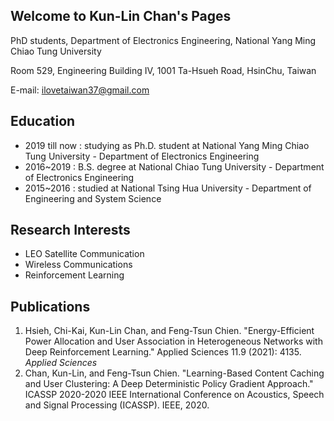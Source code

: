 ## Welcome to Kun-Lin Chan's Pages

PhD students, Department of Electronics Engineering,
National Yang Ming Chiao Tung University 

Room 529, Engineering Building IV, 
1001 Ta-Hsueh Road, HsinChu, Taiwan 


E-mail: ilovetaiwan37@gmail.com 

## Education
                                
*	2019 till now : studying as Ph.D. student at National Yang Ming Chiao Tung University - Department of Electronics Engineering
*	2016~2019 : B.S. degree at National Chiao Tung University - Department of Electronics Engineering
*	2015~2016 : studied at National Tsing Hua University - Department of Engineering and System Science


## Research Interests

* LEO Satellite Communication
* Wireless Communications
* Reinforcement Learning


## Publications

1. Hsieh, Chi-Kai, Kun-Lin Chan, and Feng-Tsun Chien. "Energy-Efficient Power Allocation and User Association in Heterogeneous Networks with Deep Reinforcement Learning." Applied Sciences 11.9 (2021): 4135. <i>Applied Sciences</i>
2. Chan, Kun-Lin, and Feng-Tsun Chien. "Learning-Based Content Caching and User Clustering: A Deep Deterministic Policy Gradient Approach." ICASSP 2020-2020 IEEE International Conference on Acoustics, Speech and Signal Processing (ICASSP). IEEE, 2020.
